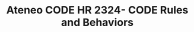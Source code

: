 ---
title: Ateneo CODE HR 2324- CODE Rules and Behaviors
redirect_to:  https://docs.google.com/document/d/1fWJKHS7bymtrUY6YqIqDzuj-xcstCxGuIqs5-TGEa-Q/edit?usp=sharing
redirect_from: 
  - /Rules2324
  - /rules2324
---